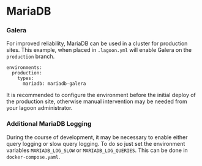 # MariaDB

### Galera

For improved reliability, MariaDB can be used in a cluster for production sites.
This example, when placed in `.lagoon.yml` will enable Galera on the
`production` branch.

```
environments:
  production:
    types:
      mariadb: mariadb-galera
```

It is recommended to configure the environment before the initial deploy of the
production site, otherwise manual intervention may be needed from your lagoon
administrator.

### Additional MariaDB Logging

During the course of development, it may be necessary to enable either query
logging or slow query logging. To do so just set the environment variables
`MARIADB_LOG_SLOW` or `MARIADB_LOG_QUERIES`. This can be done in
`docker-compose.yaml`.
